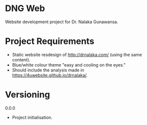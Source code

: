 # DNG Web
 Website development project for Dr. Nalaka Gunawansa.

# Project Requirements
 - Static website resdesign of http://drnalaka.com/ (using the same content).
 - Blue/white colour theme "easy and cooling on the eyes."
 - Should include the analysis made in https://4uwebsite.github.io/drnalaka/. 

# Versioning
 0.0.0
 - Project initialisation.